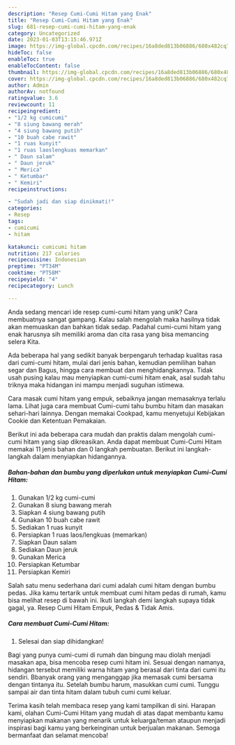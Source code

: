 ```yaml
---
description: "Resep Cumi-Cumi Hitam yang Enak"
title: "Resep Cumi-Cumi Hitam yang Enak"
slug: 681-resep-cumi-cumi-hitam-yang-enak
category: Uncategorized
date: 2023-01-03T13:15:46.971Z
image: https://img-global.cpcdn.com/recipes/16a8ded813b06886/680x482cq70/cumi-cumi-hitam-foto-resep-utama.jpg
hideToc: false
enableToc: true
enableTocContent: false
thumbnail: https://img-global.cpcdn.com/recipes/16a8ded813b06886/680x482cq70/cumi-cumi-hitam-foto-resep-utama.jpg
cover: https://img-global.cpcdn.com/recipes/16a8ded813b06886/680x482cq70/cumi-cumi-hitam-foto-resep-utama.jpg
author: Admin
authorAv: notfound
ratingvalue: 3.6
reviewcount: 11
recipeingredient:
- "1/2 kg cumicumi"
- "8 siung bawang merah"
- "4 siung bawang putih"
- "10 buah cabe rawit"
- "1 ruas kunyit"
- "1 ruas laoslengkuas memarkan"
- " Daun salam"
- " Daun jeruk"
- " Merica"
- " Ketumbar"
- " Kemiri"
recipeinstructions:

- "Sudah jadi dan siap dinikmati!"
categories:
- Resep
tags:
- cumicumi
- hitam

katakunci: cumicumi hitam 
nutrition: 217 calories
recipecuisine: Indonesian
preptime: "PT34M"
cooktime: "PT58M"
recipeyield: "4"
recipecategory: Lunch

---
```





Anda sedang mencari ide resep cumi-cumi hitam yang unik? Cara membuatnya sangat gampang. Kalau salah mengolah maka hasilnya tidak akan memuaskan dan bahkan tidak sedap. Padahal cumi-cumi hitam yang enak harusnya sih memiliki aroma dan cita rasa yang bisa memancing selera Kita.





Ada beberapa hal yang sedikit banyak berpengaruh terhadap kualitas rasa dari cumi-cumi hitam, mulai dari jenis bahan, kemudian pemilihan bahan segar dan Bagus, hingga cara membuat dan menghidangkannya. Tidak usah pusing kalau mau menyiapkan cumi-cumi hitam enak,      asal sudah tahu triknya maka hidangan ini mampu menjadi suguhan istimewa.














Cara masak cumi hitam yang empuk, sebaiknya jangan memasaknya terlalu lama. Lihat juga cara membuat Cumi-cumi tahu bumbu hitam dan masakan sehari-hari lainnya. Dengan memakai Cookpad, kamu menyetujui Kebijakan Cookie dan Ketentuan Pemakaian.






Berikut ini ada beberapa cara mudah dan praktis dalam mengolah cumi-cumi hitam yang siap dikreasikan. Anda dapat membuat Cumi-Cumi Hitam memakai 11 jenis bahan dan 0 langkah pembuatan. Berikut ini langkah-langkah dalam menyiapkan hidangannya.

<!--inarticleads1-->

##### Bahan-bahan dan bumbu yang diperlukan untuk menyiapkan Cumi-Cumi Hitam:

1. Gunakan 1/2 kg cumi-cumi
1. Gunakan 8 siung bawang merah
1. Siapkan 4 siung bawang putih
1. Gunakan 10 buah cabe rawit
1. Sediakan 1 ruas kunyit
1. Persiapkan 1 ruas laos/lengkuas (memarkan)
1. Siapkan  Daun salam
1. Sediakan  Daun jeruk
1. Gunakan  Merica
1. Persiapkan  Ketumbar
1. Persiapkan  Kemiri


Salah satu menu sederhana dari cumi adalah cumi hitam dengan bumbu pedas. Jika kamu tertarik untuk membuat cumi hitam pedas di rumah, kamu bisa melihat resep di bawah ini. Ikuti langkah demi langkah supaya tidak gagal, ya. Resep Cumi Hitam Empuk, Pedas &amp; Tidak Amis. 

<!--inarticleads2-->

##### Cara membuat Cumi-Cumi Hitam:


1. Selesai dan siap dihidangkan!

Bagi yang punya cumi-cumi di rumah dan bingung mau diolah menjadi masakan apa, bisa mencoba resep cumi hitam ini. Sesuai dengan namanya, hidangan tersebut memiliki warna hitam yang berasal dari tinta dari cumi itu sendiri. Bbanyak orang yang menganggap jika memasak cumi bersama dengan tintanya itu. Setelah bumbu harum, masukkan cumi cumi. Tunggu sampai air dan tinta hitam dalam tubuh cumi cumi keluar. 

Terima kasih telah membaca resep yang kami tampilkan di sini. Harapan kami, olahan Cumi-Cumi Hitam yang mudah di atas dapat membantu kamu menyiapkan makanan yang menarik untuk keluarga/teman ataupun menjadi inspirasi bagi kamu yang berkeinginan untuk berjualan makanan. Semoga bermanfaat dan selamat mencoba!
